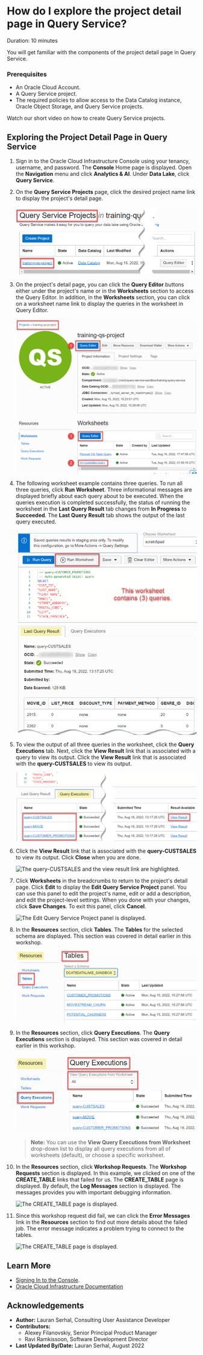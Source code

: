# How do I explore the project detail page in Query Service?
Duration: 10 minutes

You will get familiar with the components of the project detail page in Query Service.

### Prerequisites
* An Oracle Cloud Account.
* A Query Service project.
* The required policies to allow access to the Data Catalog instance, Oracle Object Storage, and Query Service projects.

Watch our short video on how to create Query Service projects.

[](youtube:nY7mG2u6-Ew)

## Exploring the Project Detail Page in Query Service

1. Sign in to the Oracle Cloud Infrastructure Console using your tenancy, username, and password. The **Console** Home page is displayed. Open the **Navigation** menu and click **Analytics & AI**. Under **Data Lake**, click **Query Service**.

2. On the **Query Service Projects** page, click the desired project name link to display the project's detail page.

    ![The project name link is highlighted.](./images/project-name-link.png " ")  

3. On the project's detail page, you can click the **Query Editor** buttons either under the project's name or in the **Worksheets** section to access the Query Editor. In addition, in the **Worksheets** section, you can click on a worksheet name link to display the queries in the worksheet in Query Editor.

    ![The worksheet detail page is displayed.](./images/project-detail-page.png " ")  

4. The following worksheet example contains three queries. To run all three queries, click **Run Worksheet**. Three informational messages are displayed briefly about each query about to be executed. When the queries execution is completed successfully, the status of running the worksheet in the **Last Query Result** tab changes from **In Progress** to  **Succeeded**. The **Last Query Result** tab shows the output of the last query executed.

    ![Three queries on the worksheet and run worksheet is highlighted.](./images/run-worksheet.png " ")

5. To view the output of all three queries in the worksheet, click the **Query Executions** tab. Next, click the **View Result** link that is associated with a query to view its output. Click the **View Result** link that is associated with the **query-CUSTSALES** to view its output.

    ![The queries' names and view result links are highlighted.](./images/view-results.png " ")

7. Click the **View Result** link that is associated with the **query-CUSTSALES** to view its output. Click **Close** when you are done.

    ![The query-CUSTSALES and the view result link are highlighted.](./images/query-custsales.png " ")

8. Click **Worksheets** in the breadcrumbs to return to the project's detail page. Click **Edit** to display the **Edit Query Service Project** panel. You can use this panel to edit the project's name, edit or add a description, and edit the project-level settings. When you done with your changes, click **Save Changes**. To exit this panel, click **Cancel**.

    ![The Edit Query Service Project panel is displayed.](./images/edit-project.png " ")

9. In the **Resources** section, click **Tables**. The **Tables** for the selected schema are displayed. This section was covered in detail earlier in this workshop.

    ![The Tables section is displayed.](./images/tables-section.png " ")

10. In the **Resources** section, click **Query Executions**. The **Query Executions** section is displayed. This section was covered in detail earlier in this workshop.

    ![The Tables section is displayed.](./images/filter-query-executions.png " ")

    >**Note:** You can use the **View Query Executions from Worksheet** drop-down list to display all query executions from all of worksheets (default), or choose a specific worksheet.

11. In the **Resources** section, click **Workshop Requests**. The **Workshop Requests** section is displayed. In this example, we clicked on one of the **CREATE\_TABLE** links that failed for us. The **CREATE\_TABLE** page is displayed. By default, the **Log Messages** section is displayed. The messages provides you with important debugging information.

    ![The CREATE_TABLE page is displayed.](./images/create-table-page.png " ")

12. Since this workshop request did fail, we can click the **Error Messages** link in the **Resources** section to find out more details about the failed job. The error message indicates a problem trying to connect to the tables.  

    ![The CREATE_TABLE page is displayed.](./images/error-message.png " ")


## Learn More

* [Signing In to the Console](https://docs.cloud.oracle.com/en-us/iaas/Content/GSG/Tasks/signingin.htm).
* [Oracle Cloud Infrastructure Documentation](https://docs.oracle.com/en-us/iaas/Content/GSG/Concepts/baremetalintro.htm)


## Acknowledgements
* **Author:** Lauran Serhal, Consulting User Assistance Developer
* **Contributors:**
    + Alexey Filanovskiy, Senior Principal Product Manager
    + Ravi Ramkissoon, Software Development Director
* **Last Updated By/Date:** Lauran Serhal, August 2022
